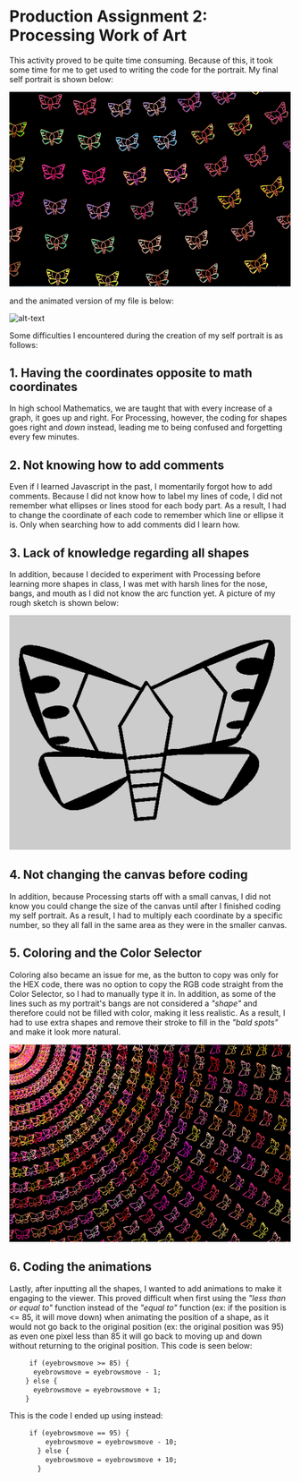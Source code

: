 # Production Assignment 2: Processing Work of Art

This activity proved to be quite time consuming. Because of this, it took some time for me to get used to writing the code for the portrait. My final self portrait is shown below:

![](images/finalsketch.png)

and the animated version of my file is below:

![alt-text](images/butterfly.gif)

Some difficulties I encountered during the creation of my self portrait is as follows:

## 1. Having the coordinates opposite to math coordinates
In high school Mathematics, we are taught that with every increase of a graph, it goes up and right. For Processing, however, the coding for shapes goes right and *down* instead, leading me to being confused and forgetting every few minutes.

## 2. Not knowing how to add comments
Even if I learned Javascript in the past, I momentarily forgot how to add comments. Because I did not know how to label my lines of code, I did not remember what ellipses or lines stood for each body part. As a result, I had to change the coordinate of each code to remember which line or ellipse it is. Only when searching how to add comments did I learn how.

## 3. Lack of knowledge regarding all shapes
In addition, because I decided to experiment with Processing before learning more shapes in class, I was met with harsh lines for the nose, bangs, and mouth as I did not know the arc function yet. A picture of my rough sketch is shown below:

![](images/originalsketch.png)

## 4. Not changing the canvas before coding
In addition, because Processing starts off with a small canvas, I did not know you could change the size of the canvas until after I finished coding my self portrait. As a result, I had to multiply each coordinate by a specific number, so they all fall in the same area as they were in the smaller canvas.

## 5. Coloring and the Color Selector
Coloring also became an issue for me, as the button to copy was only for the HEX code, there was no option to copy the RGB code straight from the Color Selector, so I had to manually type it in. In addition, as some of the lines such as my portrait's bangs are not considered a *"shape"* and therefore could not be filled with color, making it less realistic. As a result, I had to use extra shapes and remove their stroke to fill in the *"bald spots"* and make it look more natural.

![](images/butterflybug.png)

## 6. Coding the animations
Lastly, after inputting all the shapes, I wanted to add animations to make it engaging to the viewer. This proved difficult when first using the *"less than or equal to"* function instead of the *"equal to"* function (ex: if the position is <= 85, it will move down) when animating the position of a shape, as it would not go back to the original position (ex: the original position was 95) as even one pixel less than 85 it will go back to moving up and down without returning to the original position. This code is seen below:
         
         if (eyebrowsmove >= 85) { 
          eyebrowsmove = eyebrowsmove - 1;
        } else {
          eyebrowsmove = eyebrowsmove + 1;
        }

This is the code I ended up using instead:

         if (eyebrowsmove == 95) { 
             eyebrowsmove = eyebrowsmove - 10;
           } else {
             eyebrowsmove = eyebrowsmove + 10;
           }
